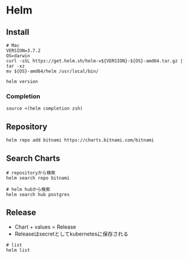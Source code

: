 # Helm

## Install

```console
# Mac
VERSION=3.7.2
OS=darwin
curl -sSL https://get.helm.sh/helm-v${VERSION}-${OS}-amd64.tar.gz | tar -xz
mv ${OS}-amd64/helm /usr/local/bin/

helm version
```

### Completion

```console
source <(helm completion zsh)
```

## Repository

```console
helm repo add bitnami https://charts.bitnami.com/bitnami
```

## Search Charts

```console
# repositoryから検索
helm search repo bitnami

# helm hubから検索
helm search hub postgres
```


## Release

* Chart + values = Release
* Releaseはsecretとしてkubernetesに保存される

```console
# list
helm list
```
